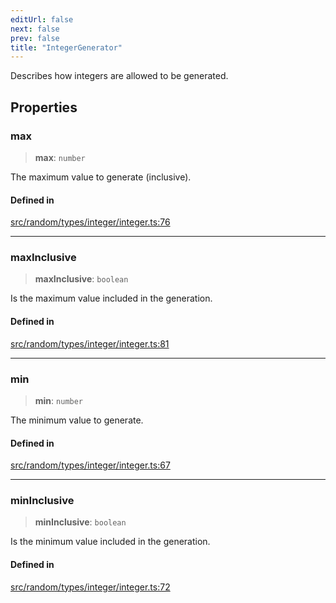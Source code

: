 ```yaml
---
editUrl: false
next: false
prev: false
title: "IntegerGenerator"
---
```


Describes how integers are allowed to be generated.

## Properties

### max

> **max**: `number`

The maximum value to generate (inclusive).

#### Defined in

[src/random/types/integer/integer.ts:76](https://github.com/skyleague/axioms/blob/75fb1c5c977f1940e84e5cdcef2be336d1fd81da/src/random/types/integer/integer.ts#L76)

***

### maxInclusive

> **maxInclusive**: `boolean`

Is the maximum value included in the generation.

#### Defined in

[src/random/types/integer/integer.ts:81](https://github.com/skyleague/axioms/blob/75fb1c5c977f1940e84e5cdcef2be336d1fd81da/src/random/types/integer/integer.ts#L81)

***

### min

> **min**: `number`

The minimum value to generate.

#### Defined in

[src/random/types/integer/integer.ts:67](https://github.com/skyleague/axioms/blob/75fb1c5c977f1940e84e5cdcef2be336d1fd81da/src/random/types/integer/integer.ts#L67)

***

### minInclusive

> **minInclusive**: `boolean`

Is the minimum value included in the generation.

#### Defined in

[src/random/types/integer/integer.ts:72](https://github.com/skyleague/axioms/blob/75fb1c5c977f1940e84e5cdcef2be336d1fd81da/src/random/types/integer/integer.ts#L72)
